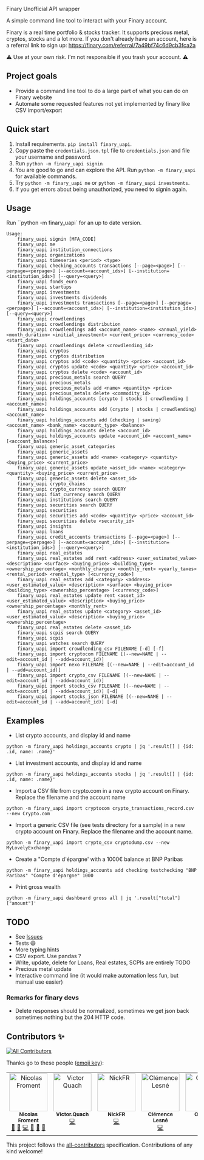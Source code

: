 Finary Unofficial API wrapper

A simple command line tool to interact with your Finary account.

Finary is a real time portfolio & stocks tracker. It supports precious metal, cryptos, stocks and a lot more.
If you don't already have an account, here is a referral link to sign up: https://finary.com/referral/7a49bf74c6d9cb3fca2a

:warning: Use at your own risk. I'm not responsible if you trash your account. :warning:

## Project goals

* Provide a command line tool to do a large part of what you can do on Finary website
* Automate some requested features not yet implemented by finary like CSV import/export

## Quick start 

1. Install requirements. `pip install finary_uapi`.
2. Copy paste the `credentials.json.tpl` file to `credentials.json` and file your username and password.
3. Run `python -m finary_uapi signin`
4. You are good to go and can explore the API. Run `python -m finary_uapi` for available commands.
5. Try `python -m finary_uapi me` or `python -m finary_uapi investments`. 
6. If you get errors about being unauthorized, you need to signin again.

## Usage

Run ``python -m finary_uapi` for an up to date version.

```
Usage:
    finary_uapi signin [MFA_CODE]
    finary_uapi me
    finary_uapi institution_connections
    finary_uapi organizations
    finary_uapi timeseries <period> <type>
    finary_uapi checking_accounts transactions [--page=<page>] [--perpage=<perpage>] [--account=<account_ids>] [--institution=<institution_ids>] [--query=<query>]
    finary_uapi fonds_euro
    finary_uapi startups
    finary_uapi investments
    finary_uapi investments dividends
    finary_uapi investments transactions [--page=<page>] [--perpage=<perpage>] [--account=<account_ids>] [--institution=<institution_ids>] [--query=<query>]
    finary_uapi crowdlendings
    finary_uapi crowdlendings distribution
    finary_uapi crowdlendings add <account_name> <name> <annual_yield> <month_duration> <initial_investment> <current_price> <currency_code> <start_date>
    finary_uapi crowdlendings delete <crowdlending_id>
    finary_uapi cryptos
    finary_uapi cryptos distribution
    finary_uapi cryptos add <code> <quantity> <price> <account_id>
    finary_uapi cryptos update <code> <quantity> <price> <account_id>
    finary_uapi cryptos delete <code> <account_id>
    finary_uapi precious_metals search QUERY
    finary_uapi precious_metals
    finary_uapi precious_metals add <name> <quantity> <price>
    finary_uapi precious_metals delete <commodity_id>
    finary_uapi holdings_accounts [crypto | stocks | crowdlending | <account_name>]
    finary_uapi holdings_accounts add (crypto | stocks | crowdlending) <account_name>
    finary_uapi holdings_accounts add (checking | saving) <account_name> <bank_name> <account_type> <balance>
    finary_uapi holdings_accounts delete <account_id>
    finary_uapi holdings_accounts update <account_id> <account_name> [<account_balance>]
    finary_uapi generic_asset_categories
    finary_uapi generic_assets
    finary_uapi generic_assets add <name> <category> <quantity> <buying_price> <current_price>
    finary_uapi generic_assets update <asset_id> <name> <category> <quantity> <buying_price> <current_price>
    finary_uapi generic_assets delete <asset_id>
    finary_uapi crypto_chains
    finary_uapi crypto_currency search QUERY
    finary_uapi fiat_currency search QUERY
    finary_uapi institutions search QUERY
    finary_uapi securities search QUERY
    finary_uapi securities
    finary_uapi securities add <code> <quantity> <price> <account_id>
    finary_uapi securities delete <security_id>
    finary_uapi insights
    finary_uapi loans
    finary_uapi credit_accounts transactions [--page=<page>] [--perpage=<perpage>] [--account=<account_ids>] [--institution=<institution_ids>] [--query=<query>]
    finary_uapi real_estates
    finary_uapi real_estates add rent <address> <user_estimated_value> <description> <surface> <buying_price> <building_type> <ownership_percentage> <monthly_charges> <monthly_rent> <yearly_taxes> <rental_period> <rental_type> [<currency_code>]
    finary_uapi real_estates add <category> <address> <user_estimated_value> <description> <surface> <buying_price> <building_type> <ownership_percentage> [<currency_code>]
    finary_uapi real_estates update rent <asset_id> <user_estimated_value> <description> <buying_price> <ownership_percentage> <monthly_rent>
    finary_uapi real_estates update <category> <asset_id> <user_estimated_value> <description> <buying_price> <ownership_percentage>
    finary_uapi real_estates delete <asset_id>
    finary_uapi scpis search QUERY
    finary_uapi scpis
    finary_uapi watches search QUERY
    finary_uapi import crowdlending_csv FILENAME [-d] [-f]
    finary_uapi import cryptocom FILENAME [(--new=NAME | --edit=account_id | --add=account_id)]
    finary_uapi import nexo FILENAME [(--new=NAME | --edit=account_id | --add=account_id)]
    finary_uapi import crypto_csv FILENAME [(--new=NAME | --edit=account_id | --add=account_id)]
    finary_uapi import stocks_csv FILENAME [(--new=NAME | --edit=account_id | --add=account_id)] [-d]
    finary_uapi import stocks_json FILENAME [(--new=NAME | --edit=account_id | --add=account_id)] [-d]
```

## Examples

* List crypto accounts, and display id and name
```
python -m finary_uapi holdings_accounts crypto | jq '.result[] | {id: .id, name: .name}'
```

* List investment accounts, and display id and name
```
python -m finary_uapi holdings_accounts stocks | jq '.result[] | {id: .id, name: .name}'
```

* Import a CSV file from crypto.com in a new crypto account on Finary. Replace the filename and the account name
```
python -m finary_uapi import cryptocom crypto_transactions_record.csv --new Crypto.com
```

* Import a generic CSV file (see tests directory for a sample) in a new crypto account on Finary. 
Replace the filename and the account name.
```
python -m finary_uapi import crypto_csv cryptodump.csv --new MyLovelyExchange
```

* Create a "Compte d'épargne' with a 1000€ balance at BNP Paribas
```
python -m finary_uapi holdings_accounts add checking testchecking "BNP Paribas" "Compte d'épargne" 1000
```

* Print gross wealth
```
python -m finary_uapi dashboard gross all | jq '.result["total"]["amount"]'
```


## TODO
* See [Issues](https://github.com/lasconic/finary/issues)
* Tests :smile:
* More typing hints
* CSV export. Use pandas ?
* Write, update, delete for Loans, Real estates, SCPIs are entirely TODO
* Precious metal update
* Interactive command line (it would make automation less fun, but manual use easier)

### Remarks for finary devs
* Delete responses should be normalized, sometimes we get json back sometimes nothing but the 204 HTTP code.



## Contributors ✨

<!-- ALL-CONTRIBUTORS-BADGE:START - Do not remove or modify this section -->
[![All Contributors](https://img.shields.io/badge/all_contributors-4-orange.svg?style=flat-square)](#contributors-)
<!-- ALL-CONTRIBUTORS-BADGE:END -->

Thanks go to these people ([emoji key](https://allcontributors.org/docs/en/emoji-key)):

<!-- ALL-CONTRIBUTORS-LIST:START - Do not remove or modify this section -->
<!-- prettier-ignore-start -->
<!-- markdownlint-disable -->
<table>
  <tbody>
    <tr>
      <td align="center" valign="top" width="16.66%"><a href="http://lasconic.com"><img src="https://avatars.githubusercontent.com/u/234271?v=4?s=100" width="100px;" alt="Nicolas Froment"/><br /><sub><b>Nicolas Froment</b></sub></a><br /><a href="#projectManagement-lasconic" title="Project Management">📆</a> <a href="#promotion-lasconic" title="Promotion">📣</a> <a href="https://github.com/lasconic/finary_uapi/commits?author=lasconic" title="Code">💻</a> <a href="https://github.com/lasconic/finary_uapi/issues?q=author%3Alasconic" title="Bug reports">🐛</a> <a href="#ideas-lasconic" title="Ideas, Planning, & Feedback">🤔</a> <a href="https://github.com/lasconic/finary_uapi/commits?author=lasconic" title="Documentation">📖</a></td>
      <td align="center" valign="top" width="16.66%"><a href="http://varal7.fr"><img src="https://avatars.githubusercontent.com/u/8019486?v=4?s=100" width="100px;" alt="Victor Quach"/><br /><sub><b>Victor Quach</b></sub></a><br /><a href="https://github.com/lasconic/finary_uapi/commits?author=Varal7" title="Code">💻</a></td>
      <td align="center" valign="top" width="16.66%"><a href="https://github.com/nmathey"><img src="https://avatars.githubusercontent.com/u/20896232?v=4?s=100" width="100px;" alt="NickFR"/><br /><sub><b>NickFR</b></sub></a><br /><a href="https://github.com/lasconic/finary_uapi/commits?author=nmathey" title="Code">💻</a></td>
      <td align="center" valign="top" width="16.66%"><a href="https://github.com/clemlesne"><img src="https://avatars.githubusercontent.com/u/10001945?v=4?s=100" width="100px;" alt="Clémence Lesné"/><br /><sub><b>Clémence Lesné</b></sub></a><br /><a href="https://github.com/lasconic/finary_uapi/commits?author=clemlesne" title="Code">💻</a></td>
      <td align="center" valign="top" width="16.66%"><a href="https://github.com/OxyFlax"><img src="https://avatars.githubusercontent.com/u/14943003?v=4?s=100" width="100px;" alt="OxyFlax"/><br /><sub><b>OxyFlax</b></sub></a><br /><a href="https://github.com/lasconic/finary_uapi/commits?author=OxyFlax" title="Code">💻</a></td>
    </tr>
  </tbody>
</table>

<!-- markdownlint-restore -->
<!-- prettier-ignore-end -->

<!-- ALL-CONTRIBUTORS-LIST:END -->


This project follows the [all-contributors](https://github.com/all-contributors/all-contributors) specification. Contributions of any kind welcome!
